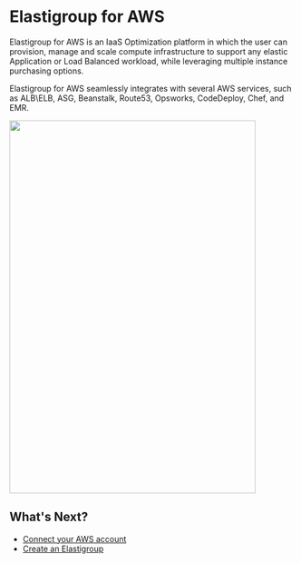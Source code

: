 # Elastigroup for AWS

Elastigroup for AWS is an IaaS Optimization platform in which the user can provision, manage and scale compute infrastructure to support any elastic Application or Load Balanced workload, while leveraging multiple instance purchasing options.

Elastigroup for AWS seamlessly integrates with several AWS services, such as ALB\ELB, ASG, Beanstalk, Route53, Opsworks, CodeDeploy, Chef, and EMR.

<img src="/elastigroup/_media/gettingstarted-elastigroup-arch-01.png" width="434" height="657" />

## What's Next?

- [Connect your AWS account](connect-your-cloud-provider/aws-account)
- [Create an Elastigroup](elastigroup/getting-started/create-an-elastigroup-for-aws)
